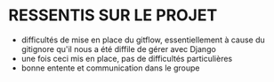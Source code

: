 # RESSENTIS SUR LE PROJET

- difficultés de mise en place du gitflow, essentiellement à cause du gitignore qu'il nous a été diffile de gérer avec Django
- une fois ceci mis en place, pas de difficultés particulières
- bonne entente et communication dans le groupe 